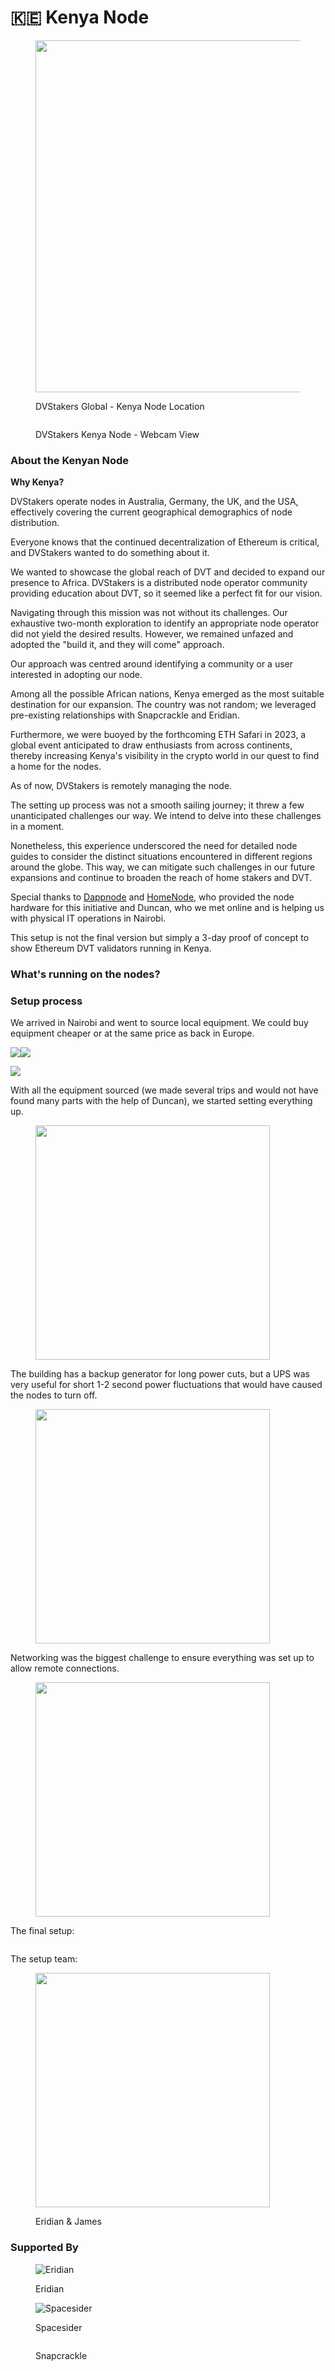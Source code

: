 # 🇰🇪 Kenya Node

<figure><img src="../.gitbook/assets/image (14).png" alt="" width="563"><figcaption><p>DVStakers Global - Kenya Node Location</p></figcaption></figure>

<figure><img src="../.gitbook/assets/image.png" alt=""><figcaption><p>DVStakers Kenya Node - Webcam View</p></figcaption></figure>

### About the Kenyan Node

**Why Kenya?**&#x20;

DVStakers operate nodes in Australia, Germany, the UK, and the USA, effectively covering the current geographical demographics of node distribution.&#x20;

Everyone knows that the continued decentralization of Ethereum is critical, and DVStakers wanted to do something about it.

We wanted to showcase the global reach of DVT and decided to expand our presence to Africa.  DVStakers is a distributed node operator community providing education about DVT, so it seemed like a perfect fit for our vision.

Navigating through this mission was not without its challenges. Our exhaustive two-month exploration to identify an appropriate node operator did not yield the desired results. However, we remained unfazed and adopted the "build it, and they will come" approach.

Our approach was centred around identifying a community or a user interested in adopting our node.&#x20;

Among all the possible African nations, Kenya emerged as the most suitable destination for our expansion. The country was not random; we leveraged pre-existing relationships with Snapcrackle and Eridian.&#x20;

Furthermore, we were buoyed by the forthcoming ETH Safari in 2023, a global event anticipated to draw enthusiasts from across continents, thereby increasing Kenya's visibility in the crypto world in our quest to find a home for the nodes.&#x20;

As of now, DVStakers is remotely managing the node.&#x20;

The setting up process was not a smooth sailing journey; it threw a few unanticipated challenges our way.  We intend to delve into these challenges in a moment.&#x20;

Nonetheless, this experience underscored the need for detailed node guides to consider the distinct situations encountered in different regions around the globe. This way, we can mitigate such challenges in our future expansions and continue to broaden the reach of home stakers and DVT.

Special thanks to [Dappnode](https://dappnode.com/) and [HomeNode](https://homenode.org/), who provided the node hardware for this initiative and Duncan, who we met online and is helping us with physical IT operations in Nairobi.

This setup is not the final version but simply a 3-day proof of concept to show Ethereum DVT validators running in Kenya.

### What's running on the nodes?



### Setup process

We arrived in Nairobi and went to source local equipment. We could buy equipment cheaper or at the same price as back in Europe.

![](<../.gitbook/assets/image (6).png>)![](<../.gitbook/assets/image (11).png>)

![](<../.gitbook/assets/image (12).png>)

With all the equipment sourced (we made several trips and would not have found many parts with the help of Duncan), we started setting everything up.

<div align="left">

<figure><img src="../.gitbook/assets/image (25).png" alt="" width="375"><figcaption></figcaption></figure>

</div>

The building has a backup generator for long power cuts, but a UPS was very useful for short 1-2 second power fluctuations that would have caused the nodes to turn off.

<div align="left">

<figure><img src="../.gitbook/assets/image (24).png" alt="" width="375"><figcaption></figcaption></figure>

</div>

Networking was the biggest challenge to ensure everything was set up to allow remote connections.

<div align="left">

<figure><img src="../.gitbook/assets/image (20).png" alt="" width="375"><figcaption></figcaption></figure>

</div>

The final setup:

<figure><img src="../.gitbook/assets/image (22).png" alt=""><figcaption></figcaption></figure>

The setup team:

<div align="left">

<figure><img src="../.gitbook/assets/image (1).png" alt="" width="375"><figcaption><p>Eridian &#x26; James</p></figcaption></figure>

</div>

### Supported By

<div align="left">

<figure><img src="../.gitbook/assets/Eridian.png" alt="Eridian"><figcaption><p>Eridian</p></figcaption></figure>

 

<figure><img src="../.gitbook/assets/Spacesider.png" alt="Spacesider"><figcaption><p>Spacesider</p></figcaption></figure>

 

<figure><img src="../.gitbook/assets/Screenshot 2023-07-06 at 23.13.10-modified.png" alt=""><figcaption><p>Snapcrackle</p></figcaption></figure>

</div>
